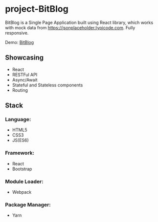 # project-BitBlog

BitBlog is a Single Page Application built using React library, which works with mock data from https://jsonplaceholder.typicode.com. Fully responsive.

Demo: [BitBlog](https://dalideli.github.io/project-BitBlog/)

## Showcasing
- React
- RESTFul API
- Async/Await
- Stateful and Stateless components
- Routing

## Stack

### Language: 
- HTML5
- CSS3
- JS(ES6) 

### Framework: 
- React 
- Bootstrap 

### Module Loader: 
- Webpack 

### Package Manager: 
- Yarn